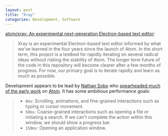```yaml
---
layout: post
title: "Xray"
categories: Development, Software
---
```


[atom/xray: An experimental next-generation Electron-based text editor](https://github.com/atom/xray):

> Xray is an experimental Electron-based text editor informed by what we've learned in the four years since the launch of Atom. In the short term, this project is a testbed for rapidly iterating on several radical ideas without risking the stability of Atom. The longer term future of the code in this repository will become clearer after a few months of progress. For now, our primary goal is to iterate rapidly and learn as much as possible.

Development appears to be lead by [Nathan Sobo](https://twitter.com/nathansobo) who [spearheaded much of the early work](https://changelog.com/podcast/241) on [Atom](https://github.com/atom). It has some ambitious performance goals:

> * `8ms`: Scrolling, animations, and fine-grained interactions such as typing or cursor movement.
> * `50ms`: Coarse-grained interactions such as opening a file or initiating a search. If we can't complete the action within this window, we should show a progress bar.
> * `150ms`: Opening an application window.
